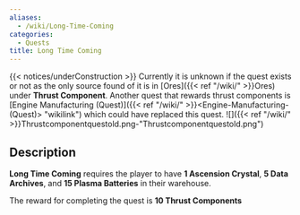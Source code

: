 ```yaml
---
aliases:
  - /wiki/Long-Time-Coming
categories:
  - Quests
title: Long Time Coming
---
```


{{< notices/underConstruction >}} Currently it is unknown if the quest exists or not as the only source found of it is in [Ores]({{< ref "/wiki/" >}}Ores) under **Thrust Component**. Another quest that rewards thrust components is [Engine Manufacturing (Quest)]({{< ref "/wiki/" >}}<Engine-Manufacturing-(Quest)> "wikilink") which could have replaced this quest. ![]({{< ref "/wiki/" >}}Thrustcomponentquestold.png-"Thrustcomponentquestold.png")

## Description

**Long Time Coming** requires the player to have **1 Ascension Crystal**, **5 Data Archives**, and **15 Plasma Batteries** in their warehouse.

The reward for completing the quest is **10 Thrust Components**
